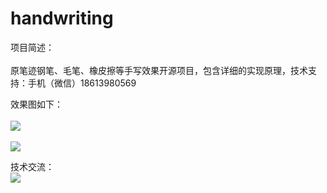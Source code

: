# handwriting
项目简述：</br></br>
原笔迹钢笔、毛笔、橡皮擦等手写效果开源项目，包含详细的实现原理，技术支持：手机（微信）18613980569

效果图如下：</br></br>
![](https://raw.githubusercontent.com/leiguoqiang1818/handwriting/master/image/shufa.jpg)
</br></br>
![](https://raw.githubusercontent.com/leiguoqiang1818/handwriting/master/image/maozedong.jpg)

技术交流：
</br>
![](https://raw.githubusercontent.com/leiguoqiang1818/handwriting/master/image/weixintouxiang.jpg)
